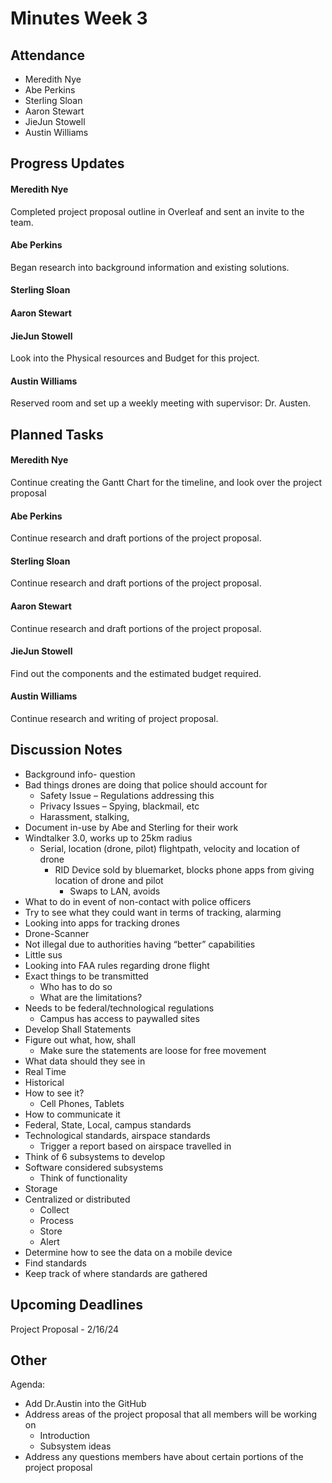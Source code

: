 # Minutes Week 3

## Attendance
   - Meredith Nye
   - Abe Perkins
   - Sterling Sloan
   - Aaron Stewart
   - JieJun Stowell
   - Austin Williams

## Progress Updates
#### Meredith Nye
Completed project proposal outline in Overleaf and sent an invite to the team.
#### Abe Perkins
Began research into background information and existing solutions. 
#### Sterling Sloan
#### Aaron Stewart
#### JieJun Stowell
Look into the Physical resources and Budget for this project.
#### Austin Williams
Reserved room and set up a weekly meeting with supervisor: Dr. Austen.

## Planned Tasks
#### Meredith Nye
Continue creating the Gantt Chart for the timeline, and look over the project proposal
#### Abe Perkins
Continue research and draft portions of the project proposal.
#### Sterling Sloan
Continue research and draft portions of the project proposal.
#### Aaron Stewart
Continue research and draft portions of the project proposal.
#### JieJun Stowell
Find out the components and the estimated budget required.
#### Austin Williams
Continue research and writing of project proposal.

## Discussion Notes
-	Background info- question
   - Bad things drones are doing that police should account for
      - Safety Issue – Regulations addressing this
      - Privacy Issues – Spying, blackmail, etc
      - Harassment, stalking, 
-	Document in-use by Abe and Sterling for their work
   - Windtalker 3.0, works up to 25km radius
      - Serial, location (drone, pilot) flightpath, velocity and location of drone
         - RID Device sold by bluemarket, blocks phone apps from giving location of drone and pilot
            - Swaps to LAN, avoids 
-	What to do in event of non-contact with police officers
   - Try to see what they could want in terms of tracking, alarming
-	Looking into apps for tracking drones
   - Drone-Scanner
   - Not illegal due to authorities having “better” capabilities
   - Little sus
-	Looking into FAA rules regarding drone flight
   - Exact things to be transmitted
      - Who has to do so
      - What are the limitations?
   - Needs to be federal/technological regulations
      - Campus has access to paywalled sites
-	Develop Shall Statements
   - Figure out what, how, shall
      - Make sure the statements are loose for free movement
-	What data should they see in
   - Real Time
   - Historical
   - How to see it?
      - Cell Phones, Tablets
   - How to communicate it
-	Federal, State, Local, campus standards
   - Technological standards, airspace standards
      - Trigger a report based on airspace travelled in
-	Think of 6 subsystems to develop 
   - Software considered subsystems
      - Think of functionality
-	Storage
   - Centralized or distributed
      - Collect
      - Process
      - Store
      - Alert
   - Determine how to see the data on a mobile device
-	Find standards
   - Keep track of where standards are gathered


## Upcoming Deadlines
Project Proposal - 2/16/24

## Other
Agenda:
  - Add Dr.Austin into the GitHub
  - Address areas of the project proposal that all members will be working on
      - Introduction
      - Subsystem ideas
  - Address any questions members have about certain portions of the project proposal
